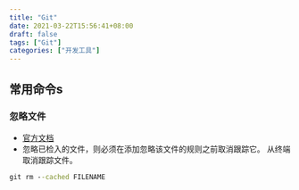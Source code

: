 ```yaml
---
title: "Git"
date: 2021-03-22T15:56:41+08:00
draft: false
tags: ["Git"]
categories: ["开发工具"]
---
```


## 常用命令s

### 忽略文件

- [官方文档](https://docs.github.com/cn/github/using-git/ignoring-files)
- 忽略已检入的文件，则必须在添加忽略该文件的规则之前取消跟踪它。 从终端取消跟踪文件。

```cmd
git rm --cached FILENAME
```

